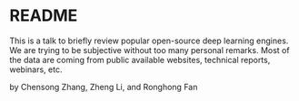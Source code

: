 # README #

This is a talk to briefly review popular open-source deep learning engines. We are trying to be subjective without too many personal remarks. Most of the data are coming from public available websites, technical reports, webinars, etc. 

by Chensong Zhang, Zheng Li, and Ronghong Fan